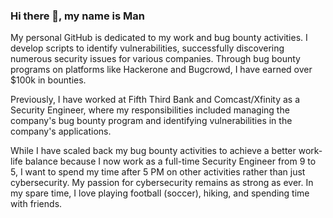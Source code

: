 ### Hi there 👋, my name is Man
My personal GitHub is dedicated to my work and bug bounty activities. I develop scripts to identify vulnerabilities, successfully discovering numerous security issues for various companies. Through bug bounty programs on platforms like Hackerone and Bugcrowd, I have earned over $100k in bounties.

Previously, I have worked at Fifth Third Bank and Comcast/Xfinity as a Security Engineer, where my responsibilities included managing the company's bug bounty program and identifying vulnerabilities in the company's applications.

While I have scaled back my bug bounty activities to achieve a better work-life balance because I now work as a full-time Security Engineer from 9 to 5, I want to spend my time after 5 PM on other activities rather than just cybersecurity. My passion for cybersecurity remains as strong as ever. In my spare time, I love playing football (soccer), hiking, and spending time with friends.
